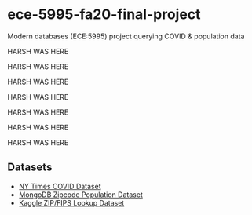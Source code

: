 # ece-5995-fa20-final-project
Modern databases (ECE:5995) project querying COVID &amp; population data


HARSH WAS HERE

HARSH WAS HERE

HARSH WAS HERE

HARSH WAS HERE

HARSH WAS HERE

HARSH WAS HERE

HARSH WAS HERE


## Datasets
- [NY Times COVID Dataset](https://github.com/nytimes/covid-19-data)
- [MongoDB Zipcode Population Dataset](https://media.mongodb.org/zips.json)
- [Kaggle ZIP/FIPS Lookup Dataset](https://www.kaggle.com/danofer/zipcodes-county-fips-crosswalk)
